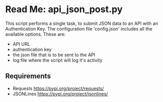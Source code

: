 # Read Me: api_json_post.py

This script performs a single task, to submit JSON data to an API with an Authentication Key. The configuration file 'config.json' includes all the available options. These are:

* API URL
* authentication key
* the json file that is to be sent to the API
* log file where the script will log it's activity

## Requirements

* Requests <https://pypi.org/project/requests/>
* JSONLines <https://pypi.org/project/jsonlines/>
